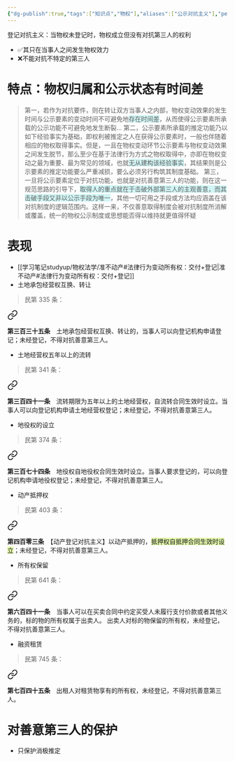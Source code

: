 ```yaml
---
{"dg-publish":true,"tags":["知识点","物权"],"aliases":["公示对抗主义"],"permalink":"/学习笔记studyup/物权法学/登记对抗主义/","dgPassFrontmatter":true,"created":"2024-11-16T20:14:01.532+08:00","updated":"2024-12-04T21:08:09.972+08:00"}
---
```


登记对抗主义：当物权未登记时，物权成立但没有对抗第三人的权利
- ✅其只在当事人之间发生物权效力
- ❌不能对抗不特定的第三人
# 特点：物权归属和公示状态有时间差
>第一，若作为对抗要件，则在转让双方当事人之内部，物权变动效果的发生时间与公示要素的变动时间不可避免地<span style="background:rgba(173, 239, 239, 0.55)">存在时间差</span>，从而使得公示要素所承载的公示功能不可避免地发生断裂…
>第二，公示要素所承载的推定功能乃以如下经验事实为基础，即权利被推定之人在获得公示要素时，一般也伴随着相应的物权取得事实。但是，一且在物权变动环节公示要素与物权变动效果之间发生脱节，那么至少在基于法律行为方式之物权取得中，亦即在物权变动之最为重要、最为常见的领域，也就<span style="background:rgba(173, 239, 239, 0.55)">无从建构该经验事实</span>，其结果则是公示要素的推定功能要么严重减损，要么必须另行构筑其制度基础。
>第三，一旦将公示要素定位于对抗功能，也就是对抗善意第三人的功能，则在这一规范思路的引导下，<span style="background:rgba(173, 239, 239, 0.55)">取得人的重点就在于击破外部第三人的主观善意，而其击破手段又非以公示手段为唯一</span>，其他一切可用之手段或方法均应涵盖在该对抗制度的逻辑范围内。这样一来，不仅善意取得制度会被对抗制度所消解或覆盖，统一的物权公示制度或思想能否得以维持就更值得怀疑
# 表现
- [[学习笔记studyup/物权法学/准不动产#法律行为变动所有权：交付+登记\|准不动产#法律行为变动所有权：交付+登记]]
- 土地承包经营权互换、转让
>民第 335 条：
<div class="transclusion internal-embed is-loaded"><a class="markdown-embed-link" href="/////#t335" aria-label="Open link"><svg xmlns="http://www.w3.org/2000/svg" width="24" height="24" viewBox="0 0 24 24" fill="none" stroke="currentColor" stroke-width="2" stroke-linecap="round" stroke-linejoin="round" class="svg-icon lucide-link"><path d="M10 13a5 5 0 0 0 7.54.54l3-3a5 5 0 0 0-7.07-7.07l-1.72 1.71"></path><path d="M14 11a5 5 0 0 0-7.54-.54l-3 3a5 5 0 0 0 7.07 7.07l1.71-1.71"></path></svg></a><div class="markdown-embed">



**第三百三十五条**　土地承包经营权互换、转让的，当事人可以向登记机构申请登记；未经登记，不得对抗善意第三人。 

</div></div>

- 土地经营权五年以上的流转
>民第 341 条：
<div class="transclusion internal-embed is-loaded"><a class="markdown-embed-link" href="/////#t341" aria-label="Open link"><svg xmlns="http://www.w3.org/2000/svg" width="24" height="24" viewBox="0 0 24 24" fill="none" stroke="currentColor" stroke-width="2" stroke-linecap="round" stroke-linejoin="round" class="svg-icon lucide-link"><path d="M10 13a5 5 0 0 0 7.54.54l3-3a5 5 0 0 0-7.07-7.07l-1.72 1.71"></path><path d="M14 11a5 5 0 0 0-7.54-.54l-3 3a5 5 0 0 0 7.07 7.07l1.71-1.71"></path></svg></a><div class="markdown-embed">



**第三百四十一条**　流转期限为五年以上的土地经营权，自流转合同生效时设立。当事人可以向登记机构申请土地经营权登记；未经登记，不得对抗善意第三人。 

</div></div>

- 地役权的设立
>民第 374 条：
<div class="transclusion internal-embed is-loaded"><a class="markdown-embed-link" href="/////#t374" aria-label="Open link"><svg xmlns="http://www.w3.org/2000/svg" width="24" height="24" viewBox="0 0 24 24" fill="none" stroke="currentColor" stroke-width="2" stroke-linecap="round" stroke-linejoin="round" class="svg-icon lucide-link"><path d="M10 13a5 5 0 0 0 7.54.54l3-3a5 5 0 0 0-7.07-7.07l-1.72 1.71"></path><path d="M14 11a5 5 0 0 0-7.54-.54l-3 3a5 5 0 0 0 7.07 7.07l1.71-1.71"></path></svg></a><div class="markdown-embed">



**第三百七十四条**　地役权自地役权合同生效时设立。当事人要求登记的，可以向登记机构申请地役权登记；未经登记，不得对抗善意第三人。 

</div></div>

- 动产抵押权
>民第 403 条：
<div class="transclusion internal-embed is-loaded"><a class="markdown-embed-link" href="/////#t403" aria-label="Open link"><svg xmlns="http://www.w3.org/2000/svg" width="24" height="24" viewBox="0 0 24 24" fill="none" stroke="currentColor" stroke-width="2" stroke-linecap="round" stroke-linejoin="round" class="svg-icon lucide-link"><path d="M10 13a5 5 0 0 0 7.54.54l3-3a5 5 0 0 0-7.07-7.07l-1.72 1.71"></path><path d="M14 11a5 5 0 0 0-7.54-.54l-3 3a5 5 0 0 0 7.07 7.07l1.71-1.71"></path></svg></a><div class="markdown-embed">



**第四百零三条**　【动产登记对抗主义】以动产抵押的，<span style="background:rgba(205, 244, 105, 0.55)">抵押权自抵押合同生效时设立</span>；未经登记，不得对抗善意第三人。 

</div></div>

- 所有权保留
>民第 641 条：
<div class="transclusion internal-embed is-loaded"><a class="markdown-embed-link" href="/////#t641" aria-label="Open link"><svg xmlns="http://www.w3.org/2000/svg" width="24" height="24" viewBox="0 0 24 24" fill="none" stroke="currentColor" stroke-width="2" stroke-linecap="round" stroke-linejoin="round" class="svg-icon lucide-link"><path d="M10 13a5 5 0 0 0 7.54.54l3-3a5 5 0 0 0-7.07-7.07l-1.72 1.71"></path><path d="M14 11a5 5 0 0 0-7.54-.54l-3 3a5 5 0 0 0 7.07 7.07l1.71-1.71"></path></svg></a><div class="markdown-embed">



**第六百四十一条**　当事人可以在买卖合同中约定买受人未履行支付价款或者其他义务的，标的物的所有权属于出卖人。
出卖人对标的物保留的所有权，未经登记，不得对抗善意第三人。 

</div></div>

- 融资租赁
>民第 745 条：
<div class="transclusion internal-embed is-loaded"><a class="markdown-embed-link" href="/////#t745" aria-label="Open link"><svg xmlns="http://www.w3.org/2000/svg" width="24" height="24" viewBox="0 0 24 24" fill="none" stroke="currentColor" stroke-width="2" stroke-linecap="round" stroke-linejoin="round" class="svg-icon lucide-link"><path d="M10 13a5 5 0 0 0 7.54.54l3-3a5 5 0 0 0-7.07-7.07l-1.72 1.71"></path><path d="M14 11a5 5 0 0 0-7.54-.54l-3 3a5 5 0 0 0 7.07 7.07l1.71-1.71"></path></svg></a><div class="markdown-embed">



**第七百四十五条**　出租人对租赁物享有的所有权，未经登记，不得对抗善意第三人。 

</div></div>

# 对善意第三人的保护
- 只保护消极推定